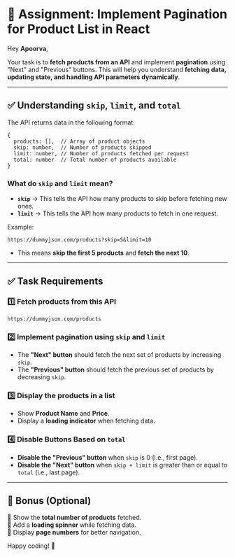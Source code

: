# 📌 Assignment: Implement Pagination for Product List in React  

Hey **Apoorva**,  

Your task is to **fetch products from an API** and implement **pagination** using "Next" and "Previous" buttons. This will help you understand **fetching data, updating state, and handling API parameters dynamically**.  

---

## ✅ Understanding `skip`, `limit`, and `total`  

The API returns data in the following format:  
```  
{  
  products: [],  // Array of product objects  
  skip: number,  // Number of products skipped  
  limit: number, // Number of products fetched per request  
  total: number  // Total number of products available  
}  
```  

### What do `skip` and `limit` mean?  

- **`skip`** → This tells the API how many products to skip before fetching new ones.  
- **`limit`** → This tells the API how many products to fetch in one request.  

Example:  
```  
https://dummyjson.com/products?skip=5&limit=10  
```  
- This means **skip the first 5 products** and **fetch the next 10**.  

---

## ✅ Task Requirements  

### 1️⃣ Fetch products from this API  
```  
https://dummyjson.com/products  
```  

### 2️⃣ Implement pagination using `skip` and `limit`  

- The **"Next" button** should fetch the next set of products by increasing `skip`.  
- The **"Previous" button** should fetch the previous set of products by decreasing `skip`.  

### 3️⃣ Display the products in a list  
- Show **Product Name** and **Price**.  
- Display a **loading indicator** when fetching data.  

### 4️⃣ Disable Buttons Based on `total`  

- **Disable the "Previous" button** when `skip` is 0 (i.e., first page).  
- **Disable the "Next" button** when `skip + limit` is greater than or equal to `total` (i.e., last page).  

---

## 📌 Bonus (Optional)  
🔹 Show the **total number of products** fetched.  
🔹 Add a **loading spinner** while fetching data.  
🔹 Display **page numbers** for better navigation.  

Happy coding! 🚀  
